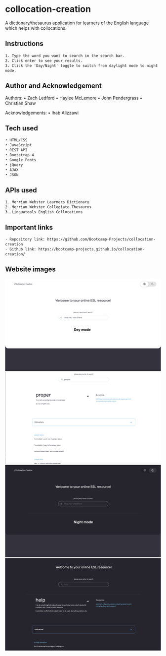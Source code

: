 # collocation-creation
A dictionary/thesaurus application for learners of the English language which helps with collocations.

## Instructions
	1. Type the word you want to search in the search bar.
	2. Click enter to see your results.
	3. Click the 'Day/Night' toggle to switch from daylight mode to night mode.


## Author and Acknowledgement
Authors:
	• Zach Ledford
	• Haylee McLemore
	• John Pendergrass
	• Christian Shaw

Acknowledgements:
	• Ihab Alizzawi

## Tech used
	• HTML/CSS
	• JavaScript
	• REST API
	• Bootstrap 4
	• Google Fonts
	• jQuery
	• AJAX
	• JSON

## APIs used
	1. Merriam Webster Learners Dictionary
	2. Merriam Webster Collegiate Thesaurus
	3. Linguatools English Collocations

## Important links
	- Repository link: https://github.com/Bootcamp-Projects/collocation-creation
	- Github link: https://bootcamp-projects.github.io/collocation-creation/

## Website images
<img src="assets/images/daymode-landing.png">
<img src="assets/images/daymode-example.png">
<img src="assets/images/nightmode-landing.png">
<img src="assets/images/nightmode-example.png">
